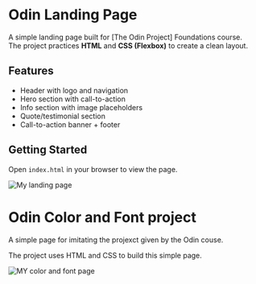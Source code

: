 # Odin Landing Page

A simple landing page built for [The Odin Project] Foundations course.  
The project practices **HTML** and **CSS (Flexbox)** to create a clean layout.

## Features
- Header with logo and navigation
- Hero section with call-to-action
- Info section with image placeholders
- Quote/testimonial section
- Call-to-action banner + footer

## Getting Started
Open `index.html` in your browser to view the page.

![My landing page](../images/landing.png)

# Odin Color and Font project

A simple page for imitating the projexct given by the Odin couse.

The project uses HTML and CSS to build this simple page.

![MY color and font page](../images/color.png)